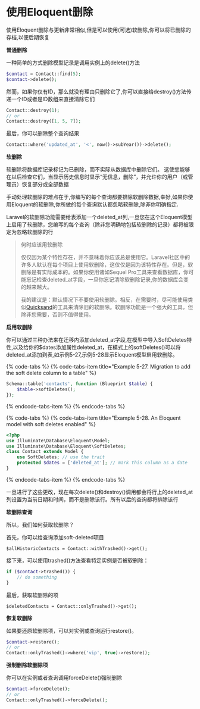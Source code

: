# 使用Eloquent删除

使用Eloquent删除与更新非常相似,但是可以使用\(可选\)软删除,你可以将已删除的存档,以便后期恢复

**普通删除**

一种简单的方式删除模型记录是调用实例上的delete\(\)方法

```php
$contact = Contact::find(5);
$contact->delete();
```

然而，如果你仅有ID，那么就没有理由只删除它了,你可以直接给destroy\(\)方法传递一个ID或者是ID数组来直接清除它们

```php
Contact::destroy(1);
// or
Contact::destroy([1, 5, 7]);
```

最后，你可以删除整个查询结果

```php
Contact::where('updated_at', '<', now()->subYear())->delete();
```

**软删除**

软删除将数据库记录标记为已删除，而不实际从数据库中删除它们。 这使您能够在以后检查它们，当显示历史信息时显示“无信息，删除”，并允许你的用户（或管理员）恢复部分或全部数据

手动处理软删除的难点在于,你编写的每个查询都要排除软删除数据,幸好,如果你使用Eloquent的软删除,你所做的每个查询默认都忽略软删除,除非你明确指定.

Laravel的软删除功能需要给表添加一个deleted\_at列,一旦您在这个Eloquent模型上启用了软删除，您编写的每个查询（除非您明确地包括软删除的记录）都将被限定为忽略软删除的行

> 何时应该用软删除
>
> 仅仅因为某个特性存在，并不意味着你应该总是使用它。Laravel社区中的许多人默认在每个项目上使用软删除，这仅仅是因为该特性存在。但是，软删除是有实际成本的。如果你使用诸如Sequel Pro工具来查看数据库，你可能忘记检查deleted\_at字段，一旦你忘记清除软删除记录,你的数据库会变的越来越大。
>
> 我的建议是：默认情况下不要使用软删除。相反，在需要时，尽可能使用类似[Quicksand](https://github.com/tightenco/quicksand)的工具来清除旧的软删除。软删除功能是一个强大的工具，但除非您需要，否则不值得使用。

**启用软删除**

你可以通过三种办法来在迁移内添加deleted\_at字段,在模型中导入SoftDeletes特性,以及给你的$dates添加属性deleted\_at，在模式上的softDeletes\(\)可以将deleted\_at添加到表,如示例5-27,示例5-28显示Eloquent模型启用软删除。

{% code-tabs %}
{% code-tabs-item title="Example 5-27. Migration to add the soft delete column to a table" %}
```php
Schema::table('contacts', function (Blueprint $table) { 
    $table->softDeletes();
});
```
{% endcode-tabs-item %}
{% endcode-tabs %}

{% code-tabs %}
{% code-tabs-item title="Example 5-28. An Eloquent model with soft deletes enabled" %}
```php
<?php
use Illuminate\Database\Eloquent\Model;
use Illuminate\Database\Eloquent\SoftDeletes;
class Contact extends Model {
    use SoftDeletes; // use the trait
    protected $dates = ['deleted_at']; // mark this column as a date
}
```
{% endcode-tabs-item %}
{% endcode-tabs %}

一旦进行了这些更改，现在每次delete\(\)和destroy\(\)调用都会将行上的deleted\_at列设置为当前日期和时间，而不是删除该行。所有以后的查询都将排除该行

**软删除查询**

所以，我们如何获取软删除？

首先，你可以给查询添加soft-deleted项目

```text
$allHistoricContacts = Contact::withTrashed()->get();
```

接下来，可以使用trashed\(\)方法查看特定实例是否被软删除：

```php
if ($contact->trashed()) { 
    // do something
}
```

最后，获取软删除的项

`$deletedContacts = Contact::onlyTrashed()->get();`

**恢复软删除**

如果要还原软删除项，可以对实例或查询运行restore\(\)。

```php
$contact->restore();
// or
Contact::onlyTrashed()->where('vip', true)->restore();
```

**强制删除软删除项**

你可以在实例或者查询调用forceDelete\(\)强制删除

```php
$contact->forceDelete();
// or 
Contact::onlyTrashed()->forceDelete();
```



